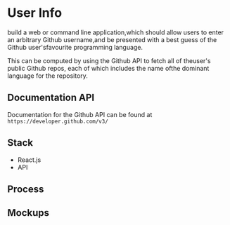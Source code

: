 # User Info
build a web or command line application,which should allow users to enter an arbitrary Github username,and   be   presented   with   a   best   guess   of   the   Github   user'sfavourite programming language.

This can be computed by using the Github API to fetch all of theuser's public Github repos, each of which includes the name ofthe dominant language for the repository.

## Documentation API

Documentation   for   the   Github   API   can   be   found   at ` https://developer.github.com/v3/`

## Stack 

- React.js
- API

## Process

## Mockups